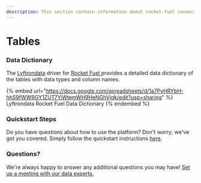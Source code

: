 ```yaml
---
description: This section contain information about rocket-fuel connector tables information
---
```


# Tables

### Data Dictionary

The [Lyftrondata](https://www.lyftrondata.com/) driver for [Rocket Fuel](https://www.lyftrondata.com/integration/rocket-fuel/)[ ](https://www.lyftrondata.com/integration/rocket-fuel/)provides a detailed data dictionary of the tables with data types and column names.

{% embed url="https://docs.google.com/spreadsheets/d/1a7PyHRYbH-hhS9fWW9GY1ZUT7YiWtemWH9HeNGhVjqk/edit?usp=sharing" %}
Lyftrondata Rocket Fuel Data Dictionary
{% endembed %}

### Quickstart Steps

Do you have questions about how to use the platform? Don't worry; we've got you covered. Simply follow the quickstart instructions [here](../../../../quickstart-steps.md).

### Questions? <a href="#questions" id="questions"></a>

We're always happy to answer any additional questions you may have! [Set up a meeting with our data experts.](https://www.lyftrondata.com/book-a-meeting/)

